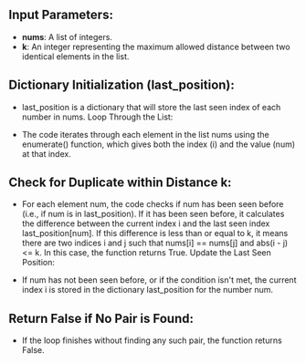 ## Input Parameters:

- **nums**: A list of integers.
- **k**: An integer representing the maximum allowed distance between two identical elements in the list.


## Dictionary Initialization (last_position):

- last_position is a dictionary that will store the last seen index of each number in nums.
Loop Through the List:

- The code iterates through each element in the list nums using the enumerate() function, which gives both the index (i) and the value (num) at that index.

## Check for Duplicate within Distance k:

- For each element num, the code checks if num has been seen before (i.e., if num is in last_position).
If it has been seen before, it calculates the difference between the current index i and the last seen index last_position[num].
If this difference is less than or equal to k, it means there are two indices i and j such that nums[i] == nums[j] and abs(i - j) <= k. In this case, the function returns True.
Update the Last Seen Position:

- If num has not been seen before, or if the condition isn't met, the current index i is stored in the dictionary last_position for the number num.

## Return False if No Pair is Found:

- If the loop finishes without finding any such pair, the function returns False.
